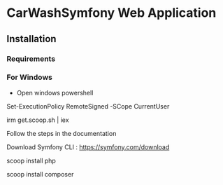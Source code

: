 # CarWashSymfony Web Application
## Installation
### Requirements
### For Windows
* Open windows powershell

Set-ExecutionPolicy RemoteSigned -SCope CurrentUser

irm get.scoop.sh | iex

Follow the steps in the documentation

Download Symfony CLI : https://symfony.com/download

scoop install php

scoop install composer